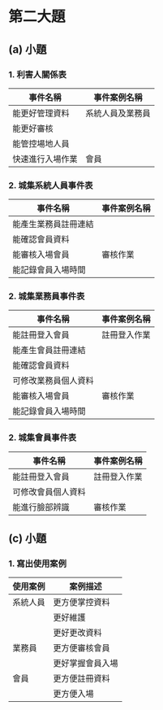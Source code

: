 # 第二大題 
## (a) 小題
### 1. 利害人關係表
|事件名稱|事件案例名稱|
|----|----|
|能更好管理資料|系統人員及業務員|
|能更好審核||
|能管控場地人員||
|快速進行入場作業|會員|



### 2. 城集系統人員事件表
|事件名稱|事件案例名稱|
|----|----|
|能產生業務員註冊連結||
|能確認會員資料||
|能審核入場會員|審核作業|
|能記錄會員入場時間||

### 2. 城集業務員事件表
|事件名稱|事件案例名稱|
|----|----|
|能註冊登入會員|註冊登入作業|
|能產生會員註冊連結||
|能確認會員資料||
|可修改業務員個人資料||
|能審核入場會員|審核作業|
|能記錄會員入場時間||


### 2. 城集會員事件表
|事件名稱|事件案例名稱|
|----|----|
|能註冊登入會員|註冊登入作業|
|可修改會員個人資料||
|能進行臉部辨識|審核作業|

## (c) 小題
### 1. 寫出使用案例
|使用案例|案例描述|
|----|----|
|系統人員|更方便掌控資料|
||更好維護|
||更好更改資料|
|業務員|更方便審核會員|
||更好掌握會員入場|
|會員|更方便註冊資料|
||更方便入場|
